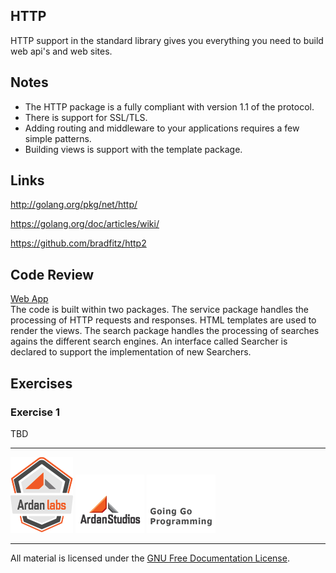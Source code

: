 ## HTTP

HTTP support in the standard library gives you everything you need to build web api's and web sites.

## Notes

* The HTTP package is a fully compliant with version 1.1 of the protocol.
* There is support for SSL/TLS.
* Adding routing and middleware to your applications requires a few simple patterns.
* Building views is support with the template package.

## Links

http://golang.org/pkg/net/http/

https://golang.org/doc/articles/wiki/

https://github.com/bradfitz/http2

## Code Review

[Web App](app)  
The code is built within two packages. The service package handles the processing of HTTP requests and responses. HTML templates are used to render the views. The search package handles the processing of searches agains the different search engines. An interface called Searcher is declared to support the implementation of new Searchers.

## Exercises

### Exercise 1

TBD

___
[![GoingGo Training](../00-slides/images/ggt_logo.png)](http://www.goinggotraining.net)
[![Ardan Studios](../00-slides/images/ardan_logo.png)](http://www.ardanstudios.com)
[![GoingGo Blog](../00-slides/images/ggb_logo.png)](http://www.goinggo.net)
___
All material is licensed under the [GNU Free Documentation License](https://github.com/ArdanStudios/gotraining/blob/master/LICENSE).